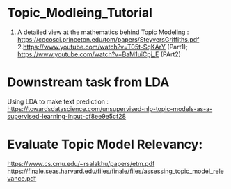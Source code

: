 # Topic_Modleing_Tutorial
  1. A detailed view at the mathematics behind Topic Modeling : https://cocosci.princeton.edu/tom/papers/SteyversGriffiths.pdf
  2.https://www.youtube.com/watch?v=T05t-SqKArY (Part1); https://www.youtube.com/watch?v=BaM1uiCpj_E (PArt2)

# Downstream task from LDA
Using LDA to make text prediction : https://towardsdatascience.com/unsupervised-nlp-topic-models-as-a-supervised-learning-input-cf8ee9e5cf28

# Evaluate Topic Model Relevancy:
https://www.cs.cmu.edu/~rsalakhu/papers/etm.pdf
https://finale.seas.harvard.edu/files/finale/files/assessing_topic_model_relevance.pdf
